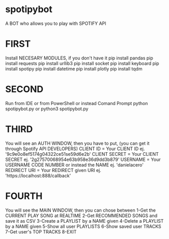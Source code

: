 # spotipybot
A BOT who allows you to play with SPOTIFY API

# FIRST
Install NECESARY MODULES, if you don't have it
pip install pandas
pip install requests
pip install urllib3
pip install socket
pip install keyboard
pip install spotipy
pip install datetime
pip install plotly
pip install tqdm

# SECOND
Run from IDE or from PowerShell or instead Comand Prompt
python spotipybot.py
or
python3 spotipybot.py

# THIRD
You will see an AUTH WINDOW, then you have to put, (you can get it through Spotify API DEVELOPERS)
CLIENT ID = Your CLIENT ID ej. '9c9e0o8ef5174g04322ce51se59d6e2b'
CLIENT SECRET = Your CLIENT SECRET ej. '2g27570068954e63b958e36d9dd3b879'
USERNAME = Your USERNAME CODE NUMBER or instead the NAME ej. 'danielacero'
REDIRECT URI = Your REDIRECT given URI ej. 'https://localhost:888/callback'

# FOURTH
You will see the MAIN WINDOW, then you can chose between
1-Get the CURRENT PLAY SONG at REALTIME
2-Get RECOMMENDED SONGS and save it as CSV
3-Create a PLAYLIST by a NAME given
4-Delete a PLAYLIST by a NAME given
5-Show all user PLAYLISTS
6-Show saved user TRACKS
7-Get user's TOP TRACKS
8-EXIT
